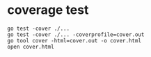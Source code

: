 # coverage test
```shell
go test -cover ./...
go test -cover ./... -coverprofile=cover.out
go tool cover -html=cover.out -o cover.html
open cover.html
```